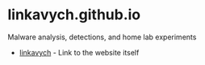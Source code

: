 # linkavych.github.io
Malware analysis, detections, and home lab experiments
- [linkavych](https://linkavych.github.io) - Link to the website itself
